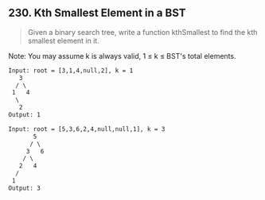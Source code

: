 ## 230. Kth Smallest Element in a BST
> Given a binary search tree, write a function kthSmallest to find the kth smallest element in it.
  
  Note: 
  You may assume k is always valid, 1 ≤ k ≤ BST's total elements.

```html
Input: root = [3,1,4,null,2], k = 1
   3
  / \
 1   4
  \
   2
Output: 1
```

```html
Input: root = [5,3,6,2,4,null,null,1], k = 3
       5
      / \
     3   6
    / \
   2   4
  /
 1
Output: 3
```